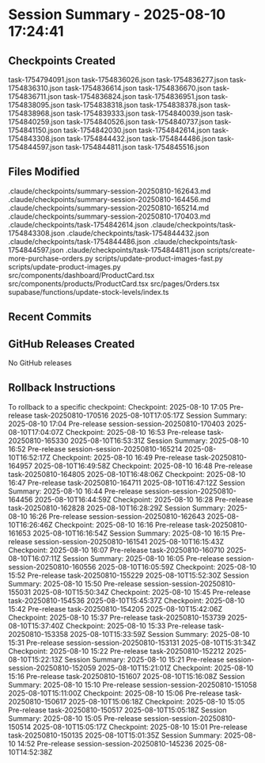 # Session Summary - 2025-08-10 17:24:41

## Checkpoints Created
task-1754794091.json
task-1754836026.json
task-1754836277.json
task-1754836310.json
task-1754836614.json
task-1754836670.json
task-1754836711.json
task-1754836824.json
task-1754836951.json
task-1754838095.json
task-1754838318.json
task-1754838378.json
task-1754838968.json
task-1754839333.json
task-1754840039.json
task-1754840259.json
task-1754840526.json
task-1754840737.json
task-1754841150.json
task-1754842030.json
task-1754842614.json
task-1754843308.json
task-1754844432.json
task-1754844486.json
task-1754844597.json
task-1754844811.json
task-1754845516.json

## Files Modified
.claude/checkpoints/summary-session-20250810-162643.md
.claude/checkpoints/summary-session-20250810-164456.md
.claude/checkpoints/summary-session-20250810-165214.md
.claude/checkpoints/summary-session-20250810-170403.md
.claude/checkpoints/task-1754842614.json
.claude/checkpoints/task-1754843308.json
.claude/checkpoints/task-1754844432.json
.claude/checkpoints/task-1754844486.json
.claude/checkpoints/task-1754844597.json
.claude/checkpoints/task-1754844811.json
scripts/create-more-purchase-orders.py
scripts/update-product-images-fast.py
scripts/update-product-images.py
src/components/dashboard/ProductCard.tsx
src/components/products/ProductCard.tsx
src/pages/Orders.tsx
supabase/functions/update-stock-levels/index.ts

## Recent Commits


## GitHub Releases Created
No GitHub releases

## Rollback Instructions
To rollback to a specific checkpoint:
Checkpoint: 2025-08-10 17:05	Pre-release	task-20250810-170516	2025-08-10T17:05:17Z
Session Summary: 2025-08-10 17:04	Pre-release	session-session-20250810-170403	2025-08-10T17:04:07Z
Checkpoint: 2025-08-10 16:53	Pre-release	task-20250810-165330	2025-08-10T16:53:31Z
Session Summary: 2025-08-10 16:52	Pre-release	session-session-20250810-165214	2025-08-10T16:52:17Z
Checkpoint: 2025-08-10 16:49	Pre-release	task-20250810-164957	2025-08-10T16:49:58Z
Checkpoint: 2025-08-10 16:48	Pre-release	task-20250810-164805	2025-08-10T16:48:06Z
Checkpoint: 2025-08-10 16:47	Pre-release	task-20250810-164711	2025-08-10T16:47:12Z
Session Summary: 2025-08-10 16:44	Pre-release	session-session-20250810-164456	2025-08-10T16:44:59Z
Checkpoint: 2025-08-10 16:28	Pre-release	task-20250810-162828	2025-08-10T16:28:29Z
Session Summary: 2025-08-10 16:26	Pre-release	session-session-20250810-162643	2025-08-10T16:26:46Z
Checkpoint: 2025-08-10 16:16	Pre-release	task-20250810-161653	2025-08-10T16:16:54Z
Session Summary: 2025-08-10 16:15	Pre-release	session-session-20250810-161541	2025-08-10T16:15:43Z
Checkpoint: 2025-08-10 16:07	Pre-release	task-20250810-160710	2025-08-10T16:07:11Z
Session Summary: 2025-08-10 16:05	Pre-release	session-session-20250810-160556	2025-08-10T16:05:59Z
Checkpoint: 2025-08-10 15:52	Pre-release	task-20250810-155229	2025-08-10T15:52:30Z
Session Summary: 2025-08-10 15:50	Pre-release	session-session-20250810-155031	2025-08-10T15:50:34Z
Checkpoint: 2025-08-10 15:45	Pre-release	task-20250810-154536	2025-08-10T15:45:37Z
Checkpoint: 2025-08-10 15:42	Pre-release	task-20250810-154205	2025-08-10T15:42:06Z
Checkpoint: 2025-08-10 15:37	Pre-release	task-20250810-153739	2025-08-10T15:37:40Z
Checkpoint: 2025-08-10 15:33	Pre-release	task-20250810-153358	2025-08-10T15:33:59Z
Session Summary: 2025-08-10 15:31	Pre-release	session-session-20250810-153131	2025-08-10T15:31:34Z
Checkpoint: 2025-08-10 15:22	Pre-release	task-20250810-152212	2025-08-10T15:22:13Z
Session Summary: 2025-08-10 15:21	Pre-release	session-session-20250810-152059	2025-08-10T15:21:01Z
Checkpoint: 2025-08-10 15:16	Pre-release	task-20250810-151607	2025-08-10T15:16:08Z
Session Summary: 2025-08-10 15:10	Pre-release	session-session-20250810-151058	2025-08-10T15:11:00Z
Checkpoint: 2025-08-10 15:06	Pre-release	task-20250810-150617	2025-08-10T15:06:18Z
Checkpoint: 2025-08-10 15:05	Pre-release	task-20250810-150517	2025-08-10T15:05:18Z
Session Summary: 2025-08-10 15:05	Pre-release	session-session-20250810-150514	2025-08-10T15:05:17Z
Checkpoint: 2025-08-10 15:01	Pre-release	task-20250810-150135	2025-08-10T15:01:35Z
Session Summary: 2025-08-10 14:52	Pre-release	session-session-20250810-145236	2025-08-10T14:52:38Z
